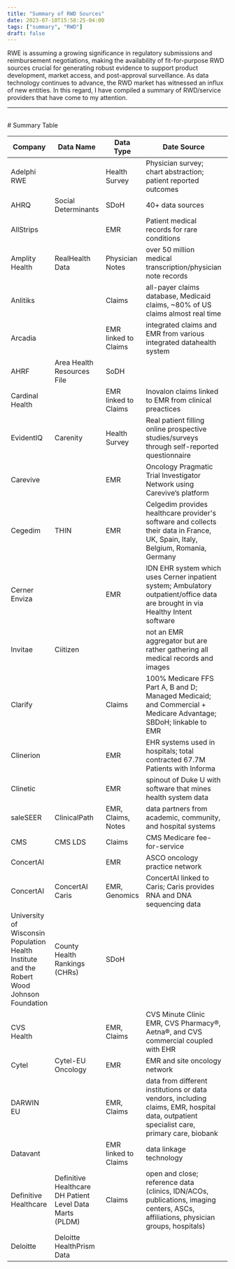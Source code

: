 ```yaml
---
title: "Summary of RWD Sources"
date: 2023-07-10T15:58:25-04:00
tags: ["summary", "RWD"]
draft: false
---
```



RWE is assuming a growing significance in regulatory submissions and reimbursement negotiations, making the availability of fit-for-purpose RWD sources crucial for generating robust evidence to support product development, market access, and post-approval surveillance. As data technology continues to advance, the RWD market has witnessed an influx of new entities. In this regard, I have compiled a summary of RWD/service providers that have come to my attention.

---
</br>
# Summary Table

| Company | Data Name | Data Type | Date Source | Country | Therapeutic Area | Race/Ethnicity | Death | Lab | NPI | 
| -----   | ----      | -----     | ---         | ----    | -----            | ----           | ---   | --- | --- | 
| Adelphi RWE |       | Health Survey | Physician survey; chart abstraction; patient reported outcomes | Multi | Disease specific | Yes |  |  |  |
| AHRQ | Social Determinants | SDoH |40+ data sources | US | | Yes | | | |
| AllStrips | | EMR | Patient medical records for rare conditions | US, Canada | Rare | Yes | Yes | | |
| Amplity Health | RealHealth Data | Physician Notes | over 50 million medical transcription/physician note records | US | | Yes | Yes | | Yes |
| Anlitiks | | Claims | all-payer claims database, Medicaid claims, ~80% of US claims almost real time | US | | | | | Yes |
| Arcadia | | EMR linked to Claims | integrated claims and EMR from various integrated datahealth system | US | | Yes | Yes | Yes | |
| AHRF | Area Health Resources File | SoDH | | US | | Yes | | |
| Cardinal Health | | EMR linked to Claims | Inovalon claims linked to EMR from clinical preactices | US | | Yes | Yes | Yes | Yes |
| EvidentIQ | Carenity | Health Survey | Real patient filling online prospective studies/surveys through self-reported questionnaire | Multi | | | | | |
| Carevive | | EMR | Oncology Pragmatic Trial Investigator Network using Carevive’s platform | US | Oncology | Yes | Yes | Yes |
| Cegedim | THIN | EMR | Celgedim provides healthcare provider's software and collects their data in France, UK, Spain, Italy, Belgium, Romania, Germany | Europe | | | Yes | Yes | |
| Cerner Enviza | | EMR | IDN EHR system which uses Cerner inpatient system; Ambulatory outpatient/office data are brought in via Healthy Intent software | US | | Yes | Yes | Yes | |
| Invitae | Ciitizen | | not an EMR aggregator but are rather gathering all medical records and images | US | Oncology | Yes | Yes | Yes | Yes |
| Clarify | | Claims | 100% Medicare FFS Part A, B and D; Managed Medicaid; and Commercial + Medicare Advantage; SBDoH; linkable to EMR | US | | Yes | Yes | | Yes|
| Clinerion | | EMR | EHR systems used in hospitals; total contracted 67.7M Patients with Informa | Multi | | | |Yes | |
| Clinetic | | EMR | spinout of Duke U with software that mines health system data | US | | Yes | Yes | | Yes |
| saleSEER | ClinicalPath | EMR, Claims, Notes | data partners from academic, community, and hospital systems | US | | Yes | | Yes | Yes |
| CMS | CMS LDS | Claims | CMS Medicare fee-for-service | US | Senior | Yes | Yes | | Yes |
| ConcertAI | | EMR | ASCO oncology practice network | US | Oncology | Yes | Yes | Yes | |
| ConcertAI | ConcertAI Caris | EMR, Genomics | ConcertAI linked to  Caris; Caris provides RNA and DNA sequencing data | US | Oncology | Yes | | | |
| University of Wisconsin Population Health Institute and the Robert Wood Johnson Foundation | County Health Rankings (CHRs) | SDoH | | US | | Yes | Yes | | |
| CVS Health | | EMR, Claims | CVS Minute Clinic EMR, CVS Pharmacy®, Aetna®, and CVS commercial coupled with EHR | US | | Yes | Yes | | |
| Cytel | Cytel-EU Oncology | EMR | EMR and site oncology network | Ex-US | Oncology | | Yes | Yes | |
| DARWIN EU | | EMR, Claims | data from different institutions or data vendors, including claims, EMR, hospital data, outpatient specialist care, primary care, biobank | Europe | | Yes | | Yes | |
| Datavant | | EMR linked to Claims | data linkage technology | US | | | | | |
| Definitive Healthcare | Definitive Healthcare DH Patient Level Data Marts (PLDM) | Claims | open and close; reference data (clinics, IDN/ACOs, publications, imaging centers, ASCs, affiliations, physician groups, hospitals) | US | | | Yes | | Yes |
| Deloitte | Deloitte HealthPrism Data | 





